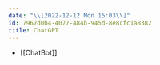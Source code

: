 ```yaml
---
date: "\\[2022-12-12 Mon 15:03\\]"
id: 7967d0b4-4077-484b-945d-8e8cfc1a8382
title: ChatGPT
---
```


- [[ChatBot]]
